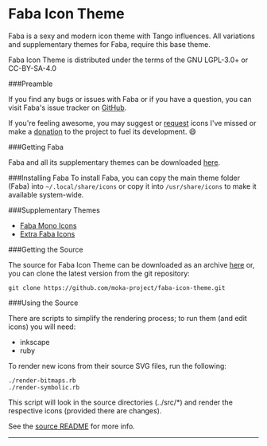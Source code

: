Faba Icon Theme
===============

Faba is a sexy and modern icon theme with Tango influences. All variations and supplementary themes for Faba, require this base theme.

Faba Icon Theme is distributed under the terms of the GNU LGPL-3.0+ or CC-BY-SA-4.0

###Preamble

If you find any bugs or issues with Faba or if you have a question, you can visit Faba's issue tracker on [GitHub](https://github.com/moka-project/faba-icon-theme/issues).

If you're feeling awesome, you may suggest or [request](http://mokaproject.com/requests) icons I've missed or make a [donation](http://www.mokaproject.com/donate/ "Donate") to the project to fuel its development. :smile:

###Getting Faba

Faba and all its supplementary themes can be downloaded [here](http://mokaproject.com/faba-icon-theme/download).

###Installing Faba
To install Faba, you can copy the main theme folder (Faba) into ```~/.local/share/icons``` or copy it into ```/usr/share/icons``` to make it available system-wide.

###Supplementary Themes 

 * [Faba Mono Icons](https://github.com/moka-project/faba-mono-icons)
 * [Extra Faba Icons](https://github.com/moka-project/faba-icon-theme-extras)

###Getting the Source

The source for Faba Icon Theme can be downloaded as an archive [here](https://github.com/moka-project/faba-icon-theme/archive/master.zip) or, you can clone the latest version from the git repository:

    git clone https://github.com/moka-project/faba-icon-theme.git

###Using the Source

There are scripts to simplify the rendering process; to run them (and edit icons) you will need:

 * inkscape
 * ruby

To render new icons from their source SVG files, run the following:

    ./render-bitmaps.rb
    ./render-symbolic.rb

This script will look in the source directories (../src/*) and render the respective icons (provided there are changes).

See the [source README](src/) for more info.

-----------